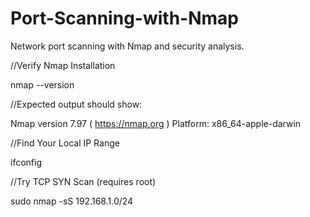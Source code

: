 # Port-Scanning-with-Nmap
Network port scanning with Nmap and security analysis.

//Verify Nmap Installation

nmap --version

//Expected output should show:

Nmap version 7.97 ( https://nmap.org )
Platform: x86_64-apple-darwin

//Find Your Local IP Range

ifconfig

//Try TCP SYN Scan (requires root)

sudo nmap -sS 192.168.1.0/24
